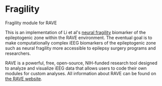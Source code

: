 # Fragility
Fragility module for RAVE

This is an implementation of Li et al's [neural fragility](https://doi.org/10.1038/s41593-021-00901-w) biomarker of the epileptogenic zone within the RAVE environment. The eventual goal is to make computationally complex iEEG biomarkers of the epileptogenic zone such as neural fragility more accessible to epilepsy surgery programs and researchers.

RAVE is a powerful, free, open-source, NIH-funded research tool designed to analyze and visualize iEEG data that allows users to code their own modules for custom analyses. All information about RAVE can be found on [the RAVE website](https://rave.wiki).
